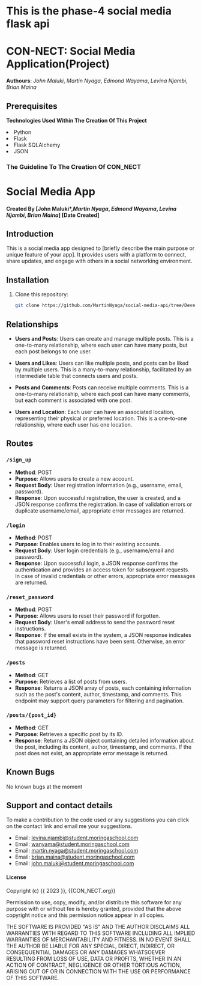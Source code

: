 # This is the phase-4 social media flask api
# **CON-NECT**: Social Media Application(Project)
**Authours**: *John Maluki*, *Martin Nyaga*, *Edmond Wayama*, *Levina Njambi*, *Brian Maina*

## Prerequisites

**Technologies Used Within The Creation Of This Project**
<li>Python
<li>Flask
<li>Flask SQLAlchemy
<li>JSON


### The Guideline To The Creation Of **CON_NECT**

# Social Media App

#### Created By [John Maluki*,*Martin Nyaga*, *Edmond Wayama*, *Levina Njambi*, *Brian Maina*] [Date Created]

## Introduction

This is a social media app designed to [briefly describe the main purpose or unique feature of your app]. It provides users with a platform to connect, share updates, and engage with others in a social networking environment.


## Installation

1. Clone this repository:

   ```bash
   git clone https://github.com/MartinNyaga/social-media-api/tree/Development


## Relationships

- **Users and Posts**: Users can create and manage multiple posts. This is a one-to-many relationship, where each user can have many posts, but each post belongs to one user.

- **Users and Likes**: Users can like multiple posts, and posts can be liked by multiple users. This is a many-to-many relationship, facilitated by an intermediate table that connects users and posts.

- **Posts and Comments**: Posts can receive multiple comments. This is a one-to-many relationship, where each post can have many comments, but each comment is associated with one post.

- **Users and Location**: Each user can have an associated location, representing their physical or preferred location. This is a one-to-one relationship, where each user has one location.


## Routes

### `/sign_up`

- **Method**: POST
- **Purpose**: Allows users to create a new account.
- **Request Body**: User registration information (e.g., username, email, password).
- **Response**: Upon successful registration, the user is created, and a JSON response confirms the registration. In case of validation errors or duplicate username/email, appropriate error messages are returned.

### `/login`

- **Method**: POST
- **Purpose**: Enables users to log in to their existing accounts.
- **Request Body**: User login credentials (e.g., username/email and password).
- **Response**: Upon successful login, a JSON response confirms the authentication and provides an access token for subsequent requests. In case of invalid credentials or other errors, appropriate error messages are returned.

### `/reset_password`

- **Method**: POST
- **Purpose**: Allows users to reset their password if forgotten.
- **Request Body**: User's email address to send the password reset instructions.
- **Response**: If the email exists in the system, a JSON response indicates that password reset instructions have been sent. Otherwise, an error message is returned.

### `/posts`

- **Method**: GET
- **Purpose**: Retrieves a list of posts from users.
- **Response**: Returns a JSON array of posts, each containing information such as the post's content, author, timestamp, and comments. This endpoint may support query parameters for filtering and pagination.

### `/posts/{post_id}`

- **Method**: GET
- **Purpose**: Retrieves a specific post by its ID.
- **Response**: Returns a JSON object containing detailed information about the post, including its content, author, timestamp, and comments. If the post does not exist, an appropriate error message is returned.


## Known Bugs

No known bugs at the moment

## Support and contact details 

To make a contribution to the code used or any suggestions you can click on the contact link and email me your suggestions.

- Email: levina.njambi@student.moringaschool.com
- Email: wanyama@student.moringaschool.com
- Email: martin.nyaga@student.moringaschool.com
- Email: brian.maina@student.moringaschool.com
- Email: john.maluki@student.moringaschool.com


#### License
Copyright (c) {{ 2023 }}, {{CON_NECT.org}}

Permission to use, copy, modify, and/or distribute this software for any
purpose with or without fee is hereby granted, provided that the above
copyright notice and this permission notice appear in all copies.

THE SOFTWARE IS PROVIDED "AS IS" AND THE AUTHOR DISCLAIMS ALL WARRANTIES WITH
REGARD TO THIS SOFTWARE INCLUDING ALL IMPLIED WARRANTIES OF MERCHANTABILITY AND
FITNESS. IN NO EVENT SHALL THE AUTHOR BE LIABLE FOR ANY SPECIAL, DIRECT,
INDIRECT, OR CONSEQUENTIAL DAMAGES OR ANY DAMAGES WHATSOEVER RESULTING FROM
LOSS OF USE, DATA OR PROFITS, WHETHER IN AN ACTION OF CONTRACT, NEGLIGENCE OR
OTHER TORTIOUS ACTION, ARISING OUT OF OR IN CONNECTION WITH THE USE OR
PERFORMANCE OF THIS SOFTWARE.
